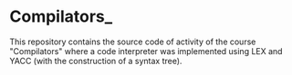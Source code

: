 # Compilators_
This repository contains the source code of activity of the course "Compilators" where a code interpreter was implemented using LEX and YACC (with the construction of a syntax tree).
